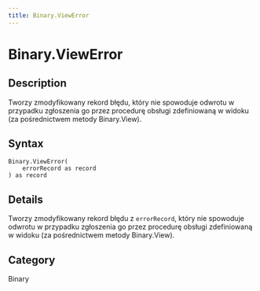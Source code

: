 ```yaml
---
title: Binary.ViewError
---
```


# Binary.ViewError


## Description

Tworzy zmodyfikowany rekord błędu, który nie spowoduje odwrotu w przypadku zgłoszenia go przez procedurę obsługi zdefiniowaną w widoku (za pośrednictwem metody Binary.View).


## Syntax

```powerquery
Binary.ViewError(
    errorRecord as record
) as record
```


## Details

Tworzy zmodyfikowany rekord błędu z <code>errorRecord</code>, który nie spowoduje odwrotu w przypadku zgłoszenia go przez procedurę obsługi zdefiniowaną w widoku (za pośrednictwem metody Binary.View).



## Category
Binary
